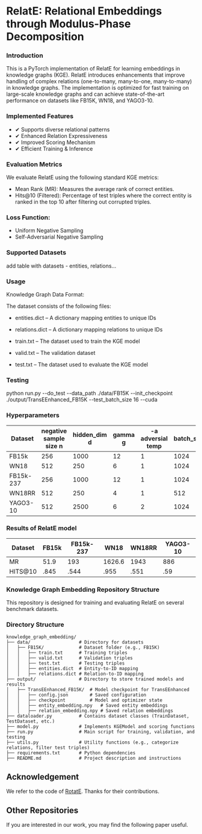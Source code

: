 # RelatE: Relational Embeddings through Modulus-Phase Decomposition

### Introduction
This is a PyTorch implementation of RelatE for learning embeddings in knowledge graphs (KGE). RelatE introduces enhancements that improve handling of complex relations (one-to-many, many-to-one, many-to-many) in knowledge graphs. The implementation is optimized for fast training on large-scale knowledge graphs and can achieve state-of-the-art performance on datasets like FB15K, WN18, and YAGO3-10.

### Implemented Features
- ✔ Supports diverse relational patterns
- ✔ Enhanced Relation Expressiveness
- ✔ Improved Scoring Mechanism
- ✔ Efficient Training & Inference


### Evaluation Metrics
We evaluate RelatE using the following standard KGE metrics:
- Mean Rank (MR): Measures the average rank of correct entities.
- Hits@10 (Filtered): Percentage of test triples where the correct entity is ranked in the top 10 after filtering out corrupted triples.

### Loss Function:
- Uniform Negative Sampling
- Self-Adversarial Negative Sampling

### Supported Datasets

add table with datasets - entities, relations...

### Usage

Knowledge Graph Data Format:

The dataset consists of the following files:

- entities.dict – A dictionary mapping entities to unique IDs

- relations.dict – A dictionary mapping relations to unique IDs

- train.txt – The dataset used to train the KGE model

- valid.txt – The validation dataset 

- test.txt – The dataset used to evaluate the KGE model


### Testing
python run.py --do_test --data_path ./data/FB15K --init_checkpoint ./output/TransEEnhanced_FB15K --test_batch_size 16 --cuda

### Hyperparameters
| Dataset | negative sample size n  | hidden_dim d | gamma g | -a adversial temp | batch_size | mw | pw | learning rate | steps |
|-------------|-------------|-------------|-------------|-------------|-------------|-------------|-------------|-------------|-------------|
| FB15k | 256 | 1000 | 12 | 1 | 1024 | 4 | 1.5 | 0.0001 | 100k |
| WN18  | 512 | 250 | 6 | 1 | 1024 | 3.5 | 1.5 | 0.0005 | 80k |
| FB15k-237  | 256 | 1000 | 12 | 1 | 1024 | 3.5 | 1 | 0.00005 | 120k |
| WN18RR  | 512 | 250 | 4 | 1 | 512 | 3.5 | 1.5 | 0.0005 | 100k |
| YAGO3-10   | 512 | 2500 | 6 | 2 | 1024 | 5.5 | 2.5 | 0.0005 | 80k |

### Results of RelatE model
| Dataset | FB15k | FB15k-237 | WN18 | WN18RR | YAGO3-10 |
|-------------|-------------|-------------|-------------|-------------|-------------|
| MR | 51.9 | 193 | 1626.6 | 1943 | 886 |
| HITS@10 | .845 | .544 | .955 | .551 | .59 |

### Knowledge Graph Embedding Repository Structure

This repository is designed for training and evaluating RelatE on several benchmark datasets.

### Directory Structure

```plaintext
knowledge_graph_embedding/
├── data/                  # Directory for datasets
│   ├── FB15K/             # Dataset folder (e.g., FB15K)
│   │   ├── train.txt      # Training triples
│   │   ├── valid.txt      # Validation triples
│   │   ├── test.txt       # Testing triples
│   │   ├── entities.dict  # Entity-to-ID mapping
│   │   ├── relations.dict # Relation-to-ID mapping
├── output/                # Directory to store trained models and results
│   ├── TransEEnhanced_FB15K/  # Model checkpoint for TransEEnhanced
│   │   ├── config.json        # Saved configuration
│   │   ├── checkpoint         # Model and optimizer state
│   │   ├── entity_embedding.npy   # Saved entity embeddings
│   │   ├── relation_embedding.npy # Saved relation embeddings
├── dataloader.py          # Contains dataset classes (TrainDataset, TestDataset, etc.)
├── model.py               # Implements KGEModel and scoring functions
├── run.py                 # Main script for training, validation, and testing
├── utils.py               # Utility functions (e.g., categorize relations, filter test triples)
├── requirements.txt       # Python dependencies
├── README.md              # Project description and instructions

```

## Acknowledgement
We refer to the code of [RotatE](https://github.com/DeepGraphLearning/KnowledgeGraphEmbedding). Thanks for their contributions.

## Other Repositories
If you are interested in our work, you may find the following paper useful.

